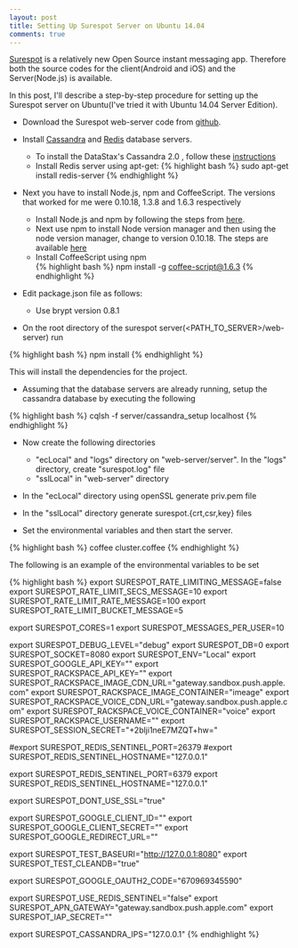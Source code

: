 ```yaml
---
layout: post
title: Setting Up Surespot Server on Ubuntu 14.04
comments: true
---
```


[Surespot](https://www.surespot.me/) is a relatively new Open Source instant messaging app. 
Therefore both the source codes for the client(Android and iOS) and the Server(Node.js) is
available.

In this post, I'll describe a step-by-step procedure for setting up the Surespot server on Ubuntu(I've
tried it with Ubuntu 14.04 Server Edition).


- Download the Surespot web-server code from [github](https://github.com/surespot/web-server).  
- Install [Cassandra](http://en.wikipedia.org/wiki/Apache_Cassandra) and [Redis](http://en.wikipedia.org/wiki/Redis) database servers.  
  - To install the DataStax's Cassandra 2.0 , follow these [instructions](https://www.datastax.com/documentation/cassandra/2.0/cassandra/install/installDeb_t.html)  
  - Install Redis server using apt-get:
{% highlight bash %}
	sudo apt-get install redis-server
{% endhighlight %}

- Next you have to install Node.js, npm and CoffeeScript. The versions that worked for me were 0.10.18, 1.3.8 and 1.6.3 respectively  
  - Install Node.js and npm by following the steps from [here](https://www.digitalocean.com/community/tutorials/how-to-install-node-js-on-an-ubuntu-14-04-server).  
  - Next use npm to install Node version manager and then using the node version manager, change to version 0.10.18. The steps are available [here](https://www.npmjs.com/package/n)  
  - Install CoffeeScript using npm  
{% highlight bash %}
	npm install -g coffee-script@1.6.3
{% endhighlight %}

- Edit package.json file as follows:  
  - Use brypt version 0.8.1  

- On the root directory of the surespot server(&lt;PATH_TO_SERVER&gt;/web-server) run  

{% highlight bash %}
	npm install
{% endhighlight %}

This will install the dependencies for the project.  

- Assuming that the database servers are already running, setup the cassandra database by executing the following

{% highlight bash %}
	cqlsh -f server/cassandra_setup localhost
{% endhighlight %}

- Now create the following directories  
  - "ecLocal" and "logs" directory on "web-server/server". In the "logs" directory, create "surespot.log" file  
  - "sslLocal" in "web-server" directory  

- In the "ecLocal" directory using openSSL generate priv.pem file

- In the "sslLocal" directory generate surespot.{crt,csr,key} files  

- Set the environmental variables and then start the server.  


{% highlight bash %}
	coffee cluster.coffee
{% endhighlight %}  

The following is an example of the environmental variables to be set  

{% highlight bash %}
export SURESPOT_RATE_LIMITING_MESSAGE=false
export SURESPOT_RATE_LIMIT_SECS_MESSAGE=10
export SURESPOT_RATE_LIMIT_RATE_MESSAGE=100
export SURESPOT_RATE_LIMIT_BUCKET_MESSAGE=5

export SURESPOT_CORES=1
export SURESPOT_MESSAGES_PER_USER=10

export SURESPOT_DEBUG_LEVEL="debug"
export SURESPOT_DB=0
export SURESPOT_SOCKET=8080
export SURESPOT_ENV="Local"
export SURESPOT_GOOGLE_API_KEY=""
export SURESPOT_RACKSPACE_API_KEY=""
export SURESPOT_RACKSPACE_IMAGE_CDN_URL="gateway.sandbox.push.apple.com"
export SURESPOT_RACKSPACE_IMAGE_CONTAINER="imeage"
export SURESPOT_RACKSPACE_VOICE_CDN_URL="gateway.sandbox.push.apple.com"
export SURESPOT_RACKSPACE_VOICE_CONTAINER="voice"
export SURESPOT_RACKSPACE_USERNAME=""
export SURESPOT_SESSION_SECRET="+2blji1neE7MZQT+hw="

#export SURESPOT_REDIS_SENTINEL_PORT=26379
#export SURESPOT_REDIS_SENTINEL_HOSTNAME="127.0.0.1"

export SURESPOT_REDIS_SENTINEL_PORT=6379
export SURESPOT_REDIS_SENTINEL_HOSTNAME="127.0.0.1"

export SURESPOT_DONT_USE_SSL="true"

export SURESPOT_GOOGLE_CLIENT_ID=""
export SURESPOT_GOOGLE_CLIENT_SECRET=""
export SURESPOT_GOOGLE_REDIRECT_URL=""

export SURESPOT_TEST_BASEURI="http://127.0.0.1:8080"
export SURESPOT_TEST_CLEANDB="true"

export SURESPOT_GOOGLE_OAUTH2_CODE="670969345590"

export SURESPOT_USE_REDIS_SENTINEL="false"
export SURESPOT_APN_GATEWAY="gateway.sandbox.push.apple.com"
export SURESPOT_IAP_SECRET=""

export SURESPOT_CASSANDRA_IPS="127.0.0.1"
{% endhighlight %}  

